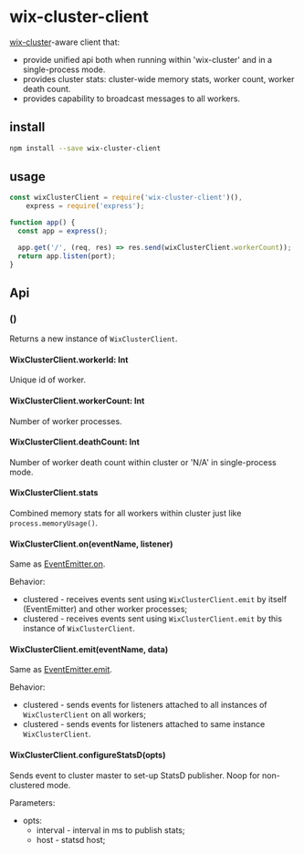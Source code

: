 # wix-cluster-client

[wix-cluster](../wix-cluster)-aware client that:
 - provide unified api both when running within 'wix-cluster' and in a single-process mode.
 - provides cluster stats: cluster-wide memory stats, worker count, worker death count.
 - provides capability to broadcast messages to all workers.

## install

```bash
npm install --save wix-cluster-client
```

## usage


```js
const wixClusterClient = require('wix-cluster-client')(),
    express = require('express');

function app() {
  const app = express();

  app.get('/', (req, res) => res.send(wixClusterClient.workerCount));
  return app.listen(port);
}
```

## Api

### ()
Returns a new instance of `WixClusterClient`.

#### WixClusterClient.workerId: Int
Unique id of worker.

#### WixClusterClient.workerCount: Int
Number of worker processes. 
 
#### WixClusterClient.deathCount: Int
Number of worker death count within cluster or 'N/A' in single-process mode.

#### WixClusterClient.stats
Combined memory stats for all workers within cluster just like `process.memoryUsage()`.

#### WixClusterClient.on(eventName, listener)
Same as [EventEmitter.on](https://nodejs.org/api/events.html#events_emitter_on_eventname_listener).

Behavior:
 - clustered - receives events sent using `WixClusterClient.emit` by itself (EventEmitter) and other worker processes; 
 - clustered - receives events sent using `WixClusterClient.emit` by this instance of `WixClusterClient`.

#### WixClusterClient.emit(eventName, data)
Same as [EventEmitter.emit](https://nodejs.org/api/events.html#events_emitter_emit_eventname_arg1_arg2).

Behavior:
 - clustered - sends events for listeners attached to all instances of `WixClusterClient` on all workers; 
 - clustered - sends events for listeners attached to same instance `WixClusterClient`.

#### WixClusterClient.configureStatsD(opts)
Sends event to cluster master to set-up StatsD publisher. Noop for non-clustered mode.

Parameters:
  - opts:
    - interval - interval in ms to publish stats;
    - host - statsd host;

